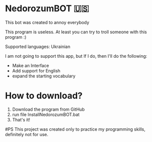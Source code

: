 # NedorozumBOT 🇺🇸

This bot was created to annoy everybody

This program is useless. At least you can try to troll someone with this program :)

Supported languages: Ukrainian

I am not going to support this app, but If I do, then I'll do the following:
- Make an Interface
- Add support for English
- expand the starting vocabulary

# How to download?

1. Download the program from GitHub
2. run file InstallNedorozumBOT.bat
3. That's it!

#PS
This project was created only to practice my programming skills, definitely not for use.
